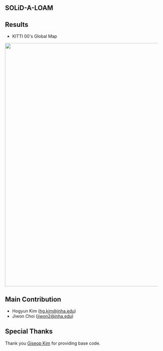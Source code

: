 ## SOLiD-A-LOAM
  
## Results 
* KITTI 00's Global Map
<img src="figure/map.gif" width="800"/>

## Main Contribution
* Hogyun Kim (hg.kim@inha.edu)
* Jiwon Choi (jiwon2@inha.edu)

## Special Thanks
Thank you [Giseop Kim](https://github.com/gisbi-kim/SC-A-LOAM) for providing base code.
